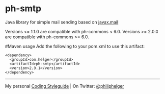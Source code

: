 # ph-smtp
Java library for simple mail sending based on [javax.mail](https://java.net/projects/javamail)

Versions <= 1.1.0 are compatible with ph-commons < 6.0.
Versions >= 2.0.0 are compatible with ph-commons >= 6.0.

#Maven usage
Add the following to your pom.xml to use this artifact:
```
<dependency>
  <groupId>com.helger</groupId>
  <artifactId>ph-smtp</artifactId>
  <version>2.0.1</version>
</dependency>
```

---

My personal [Coding Styleguide](https://github.com/phax/meta/blob/master/CodeingStyleguide.md) |
On Twitter: <a href="https://twitter.com/philiphelger">@philiphelger</a>
